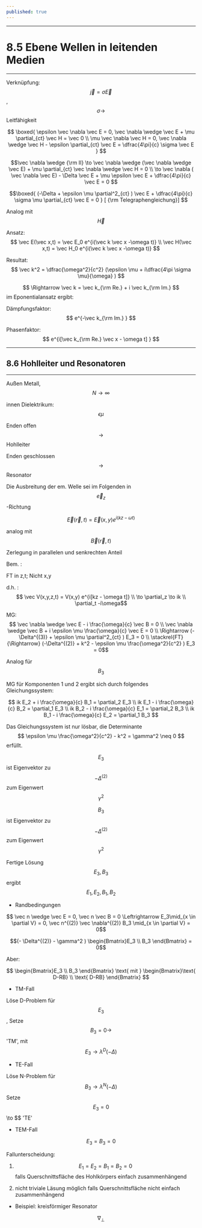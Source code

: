 ```yaml
---
published: true
---
```

---
# 8.5 Ebene Wellen in leitenden Medien
---

Verknüpfung: $$ \vec j = \sigma \vec E $$, $$ \sigma \to $$ Leitfähigkeit

$$ \boxed{ \epsilon \vec \nabla \vec E = 0, \vec \nabla \wedge \vec E + \mu \partial_{ct} \vec H = \vec 0 \\ \mu \vec \nabla \vec H = 0, \vec \nabla \wedge \vec H - \epsilon \partial_{ct} \vec E = \dfrac{4\pi}{c} \sigma \vec E  } $$

$$\vec \nabla \wedge {\rm II} \to  \vec \nabla \wedge (\vec \nabla \wedge \vec E) + \mu  \partial_{ct} \vec \nabla \wedge \vec H = 0 \\ \to \vec \nabla ( \vec \nabla \vec E) - \Delta \vec E + \mu \epsilon \vec E + \dfrac{4\pi}{c} \vec E = 0 $$

$$\boxed{ (-\Delta + \epsilon \mu \partial^2_{ct} ) \vec E + \dfrac{4\pi}{c} \sigma \mu \partial_{ct} \vec E = 0 } [ {\rm Telegraphengleichung}] $$ 

Analog mit $$ \vec H $$ 

Ansatz: $$ \vec E(\vec x,t) = \vec E_0 e^{i(\vec k \vec x -\omega t)} \\ \vec H(\vec x,t) = \vec H_0 e^{i(\vec k \vec x -\omega t)} $$

Resultat:  $$ \vec k^2 = \dfrac{\omega^2}{c^2} (\epsilon \mu + i\dfrac{4\pi \sigma \mu}{\omega} ) $$

$$ \Rightarrow \vec k =  \vec k_{\rm Re.} + i \vec k_{\rm Im.} $$ im Eponentialansatz ergibt:

Dämpfungsfaktor: $$ e^{-\vec k_{\rm Im.} } $$

Phasenfaktor: $$ e^{i[\vec k_{\rm Re.} \vec x - \omega t] } $$

---

## 8.6 Hohlleiter und Resonatoren

---

Außen Metall, $$ N \to \infty $$ 

innen Dielektrikum: $$ \epsilon \mu $$

Enden offen $$ \to $$ Hohlleiter

Enden geschlossen $$ \to $$ Resonator

Die Ausbreitung der em. Welle sei im Folgenden in $$ \vec e_z $$-Richtung

$$ \vec E(\vec r,t) = \vec E(x,y) e^{i(kz - \omega t)} $$

analog mit $$ \vec B(\vec r,t) $$

Zerlegung in parallelen und senkrechten Anteil

Bem. :

FT in z,t; Nicht x,y

d.h. : $$ \vec V(x,y,z,t) = V(x,y) e^{i[kz - \omega t]} \\ \to \partial_z \to ik \\ \partial_t -i\omega$$

MG: 
$$ \vec \nabla \wedge \vec E - i \frac{\omega}{c} \vec B = 0 \\ \vec \nabla \wedge \vec B + i \epsilon \mu \frac{\omega}{c} \vec E = 0 \\ \Rightarrow (-\Delta^{(3)} + \epsilon \mu \partial^2_{ct} ) E_3 = 0 \\ \stackrel{FT}{\Rightarrow} (-\Delta^{(2)} + k^2 - \epsilon \mu  \frac{\omega^2}{c^2} ) E_3 = 0$$

Analog für $$ B_3$$ 

MG für Komponenten 1 und 2 ergibt sich durch folgendes Gleichungssystem:

$$ ik E_2 + i \frac{\omega}{c} B_1 = \partial_2 E_3 \\ ik E_1 - i \frac{\omega}{c} B_2 = \partial_1 E_3 \\ ik B_2 - i \frac{\omega}{c} E_1 = \partial_2 B_3 \\ ik B_1 - i \frac{\omega}{c} E_2 = \partial_1 B_3  $$

Das Gleichungssystem ist nur lösbar, die Determinante $$ \epsilon \mu \frac{\omega^2}{c^2} - k^2 =  \gamma^2 \neq 0 $$ erfüllt.

$$ E_3 $$ ist Eigenvektor zu $$ -\Delta^{(2)} $$ zum Eigenwert $$\gamma^2 $$


$$ B_3 $$ ist Eigenvektor zu $$ -\Delta^{(2)} $$ zum Eigenwert $$\gamma^2 $$

Fertige Lösung $$ E_3, B_3 $$ ergibt $$E_1,E_2, B_1,B_2 $$

- Randbedingungen

$$ \vec n \wedge \vec E = 0, \vec n \vec B = 0 \Leftrightarrow E_3\mid_{x \in \partial V}  = 0, \vec n^{(2)} \vec \nabla^{(2)} B_3 \mid_{x \in \partial V} = 0$$

$$(- \Delta^{(2)} - \gamma^2 ) \begin{Bmatrix}E_3 \\ B_3 \end{Bmatrix} = 0$$

Aber: 

$$ \begin{Bmatrix}E_3 \\ B_3 \end{Bmatrix} \text{ mit } \begin{Bmatrix}\text{ D-RB} \\ \text{ D-RB}  \end{Bmatrix} $$

- TM-Fall 

Löse D-Problem für $$ E_3$$, Setze $$ B_3 = 0 \to $$ 'TM', mit $$E_3 \to \lambda^D (-\Delta) $$

- TE-Fall

Löse N-Problem für $$ B_3 \to \lambda^N (-\Delta) $$ Setze $$ E_3 = 0 $$ \to $$  'TE'

- TEM-Fall

$$E_3 = B_3 = 0$$

Fallunterscheidung:

1. $$ E_1 = E_2 = B_1 = B_2 = 0 $$ falls Querschnittsfläche des Hohlkörpers einfach zusammenhängend

2. nicht triviale Läsung möglich falls Querschnittsfläche nicht einfach zusammenhängend

- Beispiel: kreisförmiger Resonator


$$ \nabla_{\perp} $$